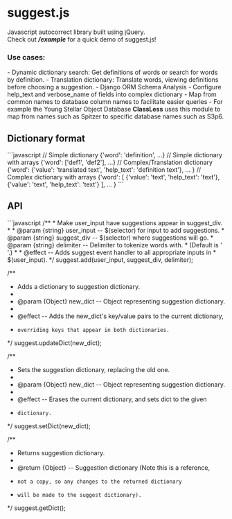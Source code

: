 # suggest.js
Javascript autocorrect library built using jQuery.<br>
Check out <b><i>/example</i></b> for a quick demo of suggest.js!

<h3>Use cases:</h3>
- Dynamic dictionary search: Get definitions of words or search for words by definition.
- Translation dictionary: Translate words, viewing definitions before choosing a suggestion.
- Django ORM Schema Analysis
  - Configure help_text and verbose_name of fields into complex dictionary
  - Map from common names to database column names to facilitate easier queries
  - For example the Young Stellar Object Database <b>ClassLess</b> uses this module to map from names such as Spitzer to specific database names such as S3p6. 

<h2>Dictionary format</h2>
```javascript 
// Simple dictionary
{'word': 'definition', ...} 
// Simple dictionary with arrays
{'word': ['def1', 'def2'], ...} 
// Complex/Translation dictionary
{'word': {'value': 'translated text', 
                         'help_text': 'definition text'},  ...  }   
// Complex dictionary with arrays 
{'word': [ {'value': 'text',  'help_text': 'text'},
           {'value': 'text', 'help_text': 'text'} ],  ... } 
```
  
<h2>API</h2>
```javascript
/**
 * Make user_input have suggestions appear in suggest_div.
 *
 * @param {string} user_input -- $(selector) for input to add suggestions.
 * @param {string} suggest_div -- $(selector) where suggestions will go.
 * @param {string} delimiter -- Delimiter to tokenize words with.
 *     (Default is ' '.)
 *
 * @effect -- Adds suggest event handler to all appropriate inputs in
 *     $(user_input).
 */
suggest.add(user_input, suggest_div, delimiter);

/**
 * Adds a dictionary to suggestion dictionary.
 *
 * @param {Object} new_dict -- Object representing suggestion dictionary.
 *
 * @effect -- Adds the new_dict's key/value pairs to the current dictionary,
 *     overriding keys that appear in both dictionaries.
 */
suggest.updateDict(new_dict);

/**
 * Sets the suggestion dictionary, replacing the old one.
 *
 * @param {Object} new_dict -- Object representing suggestion dictionary.
 *
 * @effect -- Erases the current dictionary, and sets dict to the given
 *     dictionary.
 */
suggest.setDict(new_dict);

/**
 * Returns suggestion dictionary.
 *
 * @return {Object} -- Suggestion dictionary (Note this is a reference,
 *     not a copy, so any changes to the returned dictionary
 *     will be made to the suggest dictionary).
 */
suggest.getDict();
```
